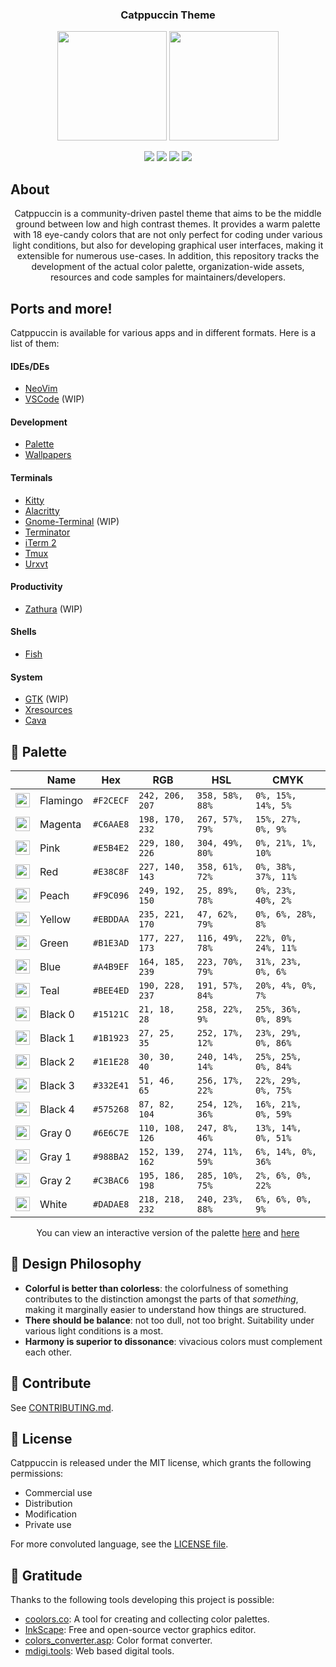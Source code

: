 <!-- <p style="font-size:181%;" align="center"> -->
<!-- 	<img src="https://raw.githubusercontent.com/Pocco81/Sandbox/dev/themes/catppuccin/export_black_cat_circle.png" width="90" alt="alt attribute goes here!" title="This is a Title"/> -->
<!-- 	<br><strong>Catppuccin Theme</strong> -->
<!-- </p> -->


<!-- <p style="font-size:181%;" align="center"> -->
<!-- 	<img src="https://raw.githubusercontent.com/Pocco81/Sandbox/dev/themes/catppuccin/export_black_cat_circle.png" width="90" alt="alt attribute goes here!" title="This is a Title"/> -->
<!-- </p> -->

<h3 style="text-align:center">
	Catppuccin Theme
</h3>


<p align="center">
  <img src="https://raw.githubusercontent.com/catppuccin/catppuccin/dev/assets/palette/morning.png" width="175" />
  <img src="https://raw.githubusercontent.com/catppuccin/catppuccin/dev/assets/palette/night.png" width="175" />
</p>

<p align="center">
    <a href="https://github.com/catppuccin/catppuccin/stargazers"><img src="https://img.shields.io/github/stars/catppuccin/catppuccin?colorA=1e1e28&colorB=a4b9ef&style=for-the-badge&logo=starship style=for-the-badge"></a>
    <a href="https://github.com/catppuccin/catppuccin/releases/latest"><img src="https://img.shields.io/github/release/catppuccin/catppuccin.svg?&style=for-the-badge&label=Release&logo=github&logoColor=eceff4&colorA=1e1e28&colorB=f2cecf"/></a>
    <a href="https://github.com/catppuccin/catppuccin/issues"><img src="https://img.shields.io/github/issues/catppuccin/catppuccin?colorA=1e1e28&colorB=bee4ed&style=for-the-badge"></a>
    <a href="https://discord.gg/r6Mdz5dpFc"><img src="https://img.shields.io/discord/907385605422448742?colorA=1e1e28&colorB=c6aae8&label=Discord&logo=discord&logoColor=white&style=for-the-badge"></a>
</p>

## About

<p align="center">
	Catppuccin is a community-driven pastel theme that aims to be the middle ground between low and high contrast themes. It provides a warm palette with 18 eye-candy colors that are not only perfect for coding under various light conditions, but also for developing graphical user interfaces, making it extensible for numerous use-cases. In addition, this repository tracks the development of the actual color palette, organization-wide assets, resources and code samples for maintainers/developers.
</p>

## Ports and more!

Catppuccin is available for various apps and in different formats. Here is a list of them:

#### IDEs/DEs

+ [NeoVim](https://github.com/catppuccin/nvim)
+ [VSCode](https://github.com/catppuccin/vscode) (WIP)

#### Development

+ [Palette](https://github.com/catppuccin/palette)
+ [Wallpapers](https://github.com/catppuccin/wallpapers)

#### Terminals

+ [Kitty](https://github.com/catppuccin/kitty)
+ [Alacritty](https://github.com/catppuccin/alacritty)
+ [Gnome-Terminal](https://github.com/catppuccin/gnome-terminal) (WIP)
+ [Terminator](https://github.com/catppuccin/terminator)
+ [iTerm 2](https://github.com/catppuccin/iterm)
+ [Tmux](https://github.com/catppuccin/tmux)
+ [Urxvt](https://github.com/catppuccin/urxvt)

#### Productivity

+ [Zathura](https://github.com/catppuccin/zathura) (WIP)

#### Shells

+ [Fish](https://github.com/catppuccin/fish)

#### System

+ [GTK](https://github.com/catppuccin/xresources) (WIP)
+ [Xresources](https://github.com/catppuccin/xresources)
+ [Cava](https://github.com/catppuccin/cava)


## 🎨 Palette

|                                                                                                                                     | Name     | Hex       | RGB             | HSL             | CMYK                |
| ----------------------------------------------------------------------------------------------------------------------------------- | -------- | --------- | --------------- | --------------- | ------------------- |
| <img src="https://raw.githubusercontent.com/catppuccin/catppuccin/dev/assets/palette/circles/flamingo.png" height="23" width="23"/> | Flamingo | `#F2CECF` | `242, 206, 207` | `358, 58%, 88%` | `0%, 15%, 14%, 5%`  |
| <img src="https://raw.githubusercontent.com/catppuccin/catppuccin/dev/assets/palette/circles/magenta.png" height="23" width="23"/>  | Magenta  | `#C6AAE8` | `198, 170, 232` | `267, 57%, 79%` | `15%, 27%, 0%, 9%`  |
| <img src="https://raw.githubusercontent.com/catppuccin/catppuccin/dev/assets/palette/circles/pink.png" height="23" width="23"/>     | Pink     | `#E5B4E2` | `229, 180, 226` | `304, 49%, 80%` | `0%, 21%, 1%, 10%`  |
| <img src="https://raw.githubusercontent.com/catppuccin/catppuccin/dev/assets/palette/circles/red.png" height="23" width="23"/>      | Red      | `#E38C8F` | `227, 140, 143` | `358, 61%, 72%` | `0%, 38%, 37%, 11%` |
| <img src="https://raw.githubusercontent.com/catppuccin/catppuccin/dev/assets/palette/circles/peach.png" height="23" width="23"/>    | Peach    | `#F9C096` | `249, 192, 150` | `25, 89%, 78%`  | `0%, 23%, 40%, 2%`  |
| <img src="https://raw.githubusercontent.com/catppuccin/catppuccin/dev/assets/palette/circles/yellow.png" height="23" width="23"/>   | Yellow   | `#EBDDAA` | `235, 221, 170` | `47, 62%, 79%`  | `0%, 6%, 28%, 8%`   |
| <img src="https://raw.githubusercontent.com/catppuccin/catppuccin/dev/assets/palette/circles/green.png" height="23" width="23"/>    | Green    | `#B1E3AD` | `177, 227, 173` | `116, 49%, 78%` | `22%, 0%, 24%, 11%` |
| <img src="https://raw.githubusercontent.com/catppuccin/catppuccin/dev/assets/palette/circles/blue.png" height="23" width="23"/>     | Blue     | `#A4B9EF` | `164, 185, 239` | `223, 70%, 79%` | `31%, 23%, 0%, 6%`  |
| <img src="https://raw.githubusercontent.com/catppuccin/catppuccin/dev/assets/palette/circles/teal.png" height="23" width="23"/>     | Teal     | `#BEE4ED` | `190, 228, 237` | `191, 57%, 84%` | `20%, 4%, 0%, 7%`   |
| <img src="https://raw.githubusercontent.com/catppuccin/catppuccin/dev/assets/palette/circles/black0.png" height="23" width="23"/>     | Black 0  | `#15121C` | `21, 18, 28`    | `258, 22%, 9%`  | `25%, 36%, 0%, 89%` |
| <img src="https://raw.githubusercontent.com/catppuccin/catppuccin/dev/assets/palette/circles/black1.png" height="23" width="23"/>     | Black 1  | `#1B1923` | `27, 25, 35`    | `252, 17%, 12%` | `23%, 29%, 0%, 86%` |
| <img src="https://raw.githubusercontent.com/catppuccin/catppuccin/dev/assets/palette/circles/black2.png" height="23" width="23"/>     | Black 2  | `#1E1E28` | `30, 30, 40`    | `240, 14%, 14%` | `25%, 25%, 0%, 84%` |
| <img src="https://raw.githubusercontent.com/catppuccin/catppuccin/dev/assets/palette/circles/black3.png" height="23" width="23"/>     | Black 3  | `#332E41` | `51, 46, 65`    | `256, 17%, 22%` | `22%, 29%, 0%, 75%` |
| <img src="https://raw.githubusercontent.com/catppuccin/catppuccin/dev/assets/palette/circles/black4.png" height="23" width="23"/>     | Black 4  | `#575268` | `87, 82, 104`   | `254, 12%, 36%` | `16%, 21%, 0%, 59%` |
| <img src="https://raw.githubusercontent.com/catppuccin/catppuccin/dev/assets/palette/circles/gray0.png" height="23" width="23"/>     | Gray 0   | `#6E6C7E` | `110, 108, 126` | `247, 8%, 46%`  | `13%, 14%, 0%, 51%` |
| <img src="https://raw.githubusercontent.com/catppuccin/catppuccin/dev/assets/palette/circles/gray1.png" height="23" width="23"/>    | Gray 1   | `#988BA2` | `152, 139, 162` | `274, 11%, 59%` | `6%, 14%, 0%, 36%`  |
| <img src="https://raw.githubusercontent.com/catppuccin/catppuccin/dev/assets/palette/circles/gray2.png" height="23" width="23"/>    | Gray 2   | `#C3BAC6` | `195, 186, 198` | `285, 10%, 75%` | `2%, 6%, 0%, 22%`   |
| <img src="https://raw.githubusercontent.com/catppuccin/catppuccin/dev/assets/palette/circles/white.png" height="23" width="23"/>    | White    | `#DADAE8` | `218, 218, 232` | `240, 23%, 88%` | `6%, 6%, 0%, 9%`    |

<p align="center">
	You can view an interactive version of the palette <a href="https://coolors.co/f2cecf-bee4ed-e5b4e2-a4b9ef-ebddaa-b1e3ad-c6aae8-f9c096-e38c8f">here</a> and <a href="https://coolors.co/15121c-1b1923-1e1e28-332e41-575268-6e6c7e-988ba2-c3bac6-dadae8">here</a>
</p>

## 🧠 Design Philosophy

-   **Colorful is better than colorless**: the colorfulness of something contributes to the distinction amongst the parts of that _something_, making it marginally easier to understand how things are structured.
-   **There should be balance**: not too dull, not too bright. Suitability under various light conditions is a most.
-   **Harmony is superior to dissonance**: vivacious colors must complement each other.

## 👐 Contribute

See [CONTRIBUTING.md](https://github.com/catppuccin/catppuccin/blob/dev/CONTRIBUTING.md).

## 📜 License

Catppuccin is released under the MIT license, which grants the following permissions:

-   Commercial use
-   Distribution
-   Modification
-   Private use

For more convoluted language, see the [LICENSE file](https://github.com/catppuccin/catppuccin/blob/main/LICENSE.md).

## 💝 Gratitude

Thanks to the following tools developing this project is possible:

-   [coolors.co](https://coolors.co/): A tool for creating and collecting color palettes.
-   [InkScape](https://inkscape.org/): Free and open-source vector graphics editor.
-   [colors_converter.asp](https://www.w3schools.com/colors/colors_converter.asp): Color format converter.
-   [mdigi.tools](https://mdigi.tools/): Web based digital tools.
